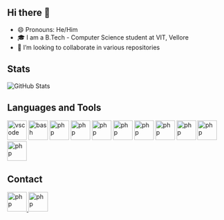 ## Hi there 👋

- 😄 Pronouns: He/Him
- 🎓 I am a B.Tech - Computer Science student at VIT, Vellore
- 👯 I’m looking to collaborate in various repositories 


## Stats
![GitHub Stats](https://github-readme-stats.vercel.app/api?username=Garv-M&theme=radical)



## Languages and Tools
<p align="left">
<img src="https://cdn.jsdelivr.net/gh/devicons/devicon/icons/vscode/vscode-original.svg" alt="vscode" width="45" height="45"/>
<img src="https://cdn.jsdelivr.net/gh/devicons/devicon/icons/cplusplus/cplusplus-original.svg" alt="bash" width="45" height="45"/>
<img src="https://cdn.jsdelivr.net/gh/devicons/devicon/icons/java/java-original.svg" alt="php" width="45" height="45"/>
<img src="https://cdn.jsdelivr.net/gh/devicons/devicon@latest/icons/kotlin/kotlin-original.svg" alt="php" width="45" height="45"/>
<img src="https://cdn.jsdelivr.net/gh/devicons/devicon@latest/icons/rust/rust-original.svg" alt="php" width="45" height="45"/>
<img src="https://cdn.jsdelivr.net/gh/devicons/devicon/icons/android/android-original.svg" alt="php" width="45" height="45"/>
<img src="https://cdn.jsdelivr.net/gh/devicons/devicon/icons/solidity/solidity-original.svg" alt="php" width="45" height="45"/>
<img src="https://cdn.jsdelivr.net/gh/devicons/devicon/icons/html5/html5-original.svg" alt="php" width="45" height="45"/>
<img src="https://cdn.jsdelivr.net/gh/devicons/devicon/icons/css3/css3-original.svg" alt="php" width="45" height="45"/>
<img src="https://cdn.jsdelivr.net/gh/devicons/devicon/icons/figma/figma-original.svg" alt="php" width="45" height="45"/>
<img src="https://cdn.jsdelivr.net/gh/devicons/devicon/icons/premierepro/premierepro-original.svg" alt="php" width="45" height="45"/>
</p>

## Contact
<a href="https://www.linkedin.com/in/garv-mittra0202/"> 
  <img src="https://cdn.jsdelivr.net/gh/devicons/devicon/icons/linkedin/linkedin-original.svg" alt="php" width="45" height="45"/>
</a>
<a href="https://twitter.com/garv_mittra"> 
  <img src="https://cdn.jsdelivr.net/gh/devicons/devicon/icons/twitter/twitter-original.svg" alt="php" width="45" height="45"/>
</a>

<!--
**Garv-M/Garv-M** is a ✨ _special_ ✨ repository because its `README.md` (this file) appears on your GitHub profile.

Here are some ideas to get you started:

- 🔭 I’m currently working on ...
- 🌱 I’m currently learning ...
- 👯 I’m looking to collaborate on ...
- 🤔 I’m looking for help with ...
- 💬 Ask me about ...
- 📫 How to reach me: ...
- 😄 Pronouns: ...
- ⚡ Fun fact: ...



### B.Tech (Computer Science) at VIT, Vellore '24

- 🌱 I’m currently learning Backend Web Dev
- 👯 I’m looking to collaborate on Web Dev (Frontend)
- 🤔 I’m looking for help with Backend Web Dev

### Stats
![GitHub Stats](https://github-readme-stats.vercel.app/api?username=Garv-M&theme=radical)
https://simpleicons.org/

### Profile Views
![Profile View Counter](https://komarev.com/ghpvc/?username=Garv-M)

### Contributors
![GitHub Contributors Image](https://contrib.rocks/image?repo=Garv-M/Yuvamarathi)

-->
